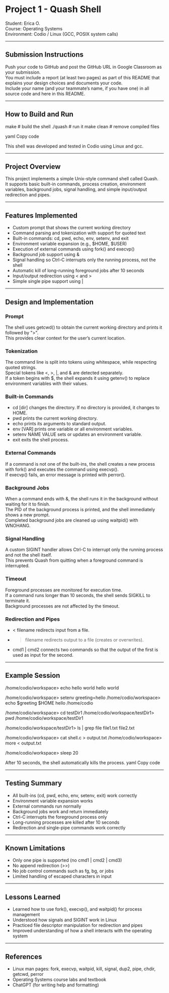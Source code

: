 # Project 1 - Quash Shell

Student: Erica O.  
Course: Operating Systems  
Environment: Codio / Linux (GCC, POSIX system calls)

---

## Submission Instructions

Push your code to GitHub and post the GitHub URL in Google Classroom as your submission.  
You must include a report (at least two pages) as part of this README that explains your design choices and documents your code.  
Include your name (and your teammate’s name, if you have one) in all source code and here in this README.

---

## How to Build and Run

make # build the shell
./quash # run it
make clean # remove compiled files

yaml
Copy code

This shell was developed and tested in Codio using Linux and gcc.

---

## Project Overview

This project implements a simple Unix-style command shell called Quash.  
It supports basic built-in commands, process creation, environment variables, background jobs, signal handling, and simple input/output redirection and pipes.

---

## Features Implemented

- Custom prompt that shows the current working directory  
- Command parsing and tokenization with support for quoted text  
- Built-in commands: cd, pwd, echo, env, setenv, and exit  
- Environment variable expansion (e.g., $HOME, $USER)  
- Execution of external commands using fork() and execvp()  
- Background job support using &  
- Signal handling so Ctrl-C interrupts only the running process, not the shell  
- Automatic kill of long-running foreground jobs after 10 seconds  
- Input/output redirection using < and >  
- Simple single pipe support using |

---

## Design and Implementation

### Prompt
The shell uses getcwd() to obtain the current working directory and prints it followed by ">".  
This provides clear context for the user’s current location.

### Tokenization
The command line is split into tokens using whitespace, while respecting quoted strings.  
Special tokens like <, >, |, and & are detected separately.  
If a token begins with $, the shell expands it using getenv() to replace environment variables with their values.

### Built-in Commands
- cd [dir] changes the directory. If no directory is provided, it changes to HOME.  
- pwd prints the current working directory.  
- echo prints its arguments to standard output.  
- env [VAR] prints one variable or all environment variables.  
- setenv NAME VALUE sets or updates an environment variable.  
- exit exits the shell process.

### External Commands
If a command is not one of the built-ins, the shell creates a new process with fork() and executes the command using execvp().  
If execvp() fails, an error message is printed with perror().

### Background Jobs
When a command ends with &, the shell runs it in the background without waiting for it to finish.  
The PID of the background process is printed, and the shell immediately shows a new prompt.  
Completed background jobs are cleaned up using waitpid() with WNOHANG.

### Signal Handling
A custom SIGINT handler allows Ctrl-C to interrupt only the running process and not the shell itself.  
This prevents Quash from quitting when a foreground command is interrupted.

### Timeout
Foreground processes are monitored for execution time.  
If a command runs longer than 10 seconds, the shell sends SIGKILL to terminate it.  
Background processes are not affected by the timeout.

### Redirection and Pipes
- < filename redirects input from a file.  
- > filename redirects output to a file (creates or overwrites).  
- cmd1 | cmd2 connects two commands so that the output of the first is used as input for the second.

---

## Example Session

/home/codio/workspace> echo hello world
hello world

/home/codio/workspace> setenv greeting=hello
/home/codio/workspace> echo $greeting $HOME
hello /home/codio

/home/codio/workspace> cd testDir1
/home/codio/workspace/testDir1> pwd
/home/codio/workspace/testDir1

/home/codio/workspace/testDir1> ls | grep file
file1.txt
file2.txt

/home/codio/workspace> cat shell.c > output.txt
/home/codio/workspace> more < output.txt

/home/codio/workspace> sleep 20

After 10 seconds, the shell automatically kills the process.
yaml
Copy code

---

## Testing Summary

- All built-ins (cd, pwd, echo, env, setenv, exit) work correctly  
- Environment variable expansion works  
- External commands run normally  
- Background jobs work and return immediately  
- Ctrl-C interrupts the foreground process only  
- Long-running processes are killed after 10 seconds  
- Redirection and single-pipe commands work correctly

---

## Known Limitations

- Only one pipe is supported (no cmd1 | cmd2 | cmd3)  
- No append redirection (>>)  
- No job control commands such as fg, bg, or jobs  
- Limited handling of escaped characters in input  

---

## Lessons Learned

- Learned how to use fork(), execvp(), and waitpid() for process management  
- Understood how signals and SIGINT work in Linux  
- Practiced file descriptor manipulation for redirection and pipes  
- Improved understanding of how a shell interacts with the operating system  

---

## References

- Linux man pages: fork, execvp, waitpid, kill, signal, dup2, pipe, chdir, getcwd, perror  
- Operating Systems course labs and textbook  
- ChatGPT (for writing help and formatting)
